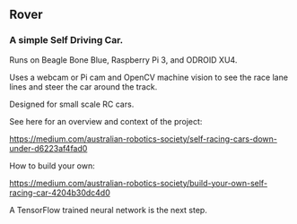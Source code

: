 ## Rover
### A simple Self Driving Car.

Runs on Beagle Bone Blue, Raspberry Pi 3, and ODROID XU4.

Uses a webcam or Pi cam and OpenCV machine vision to see the race lane lines and steer the car around the track.

Designed for small scale RC cars.

See here for an overview and context of the project: 

https://medium.com/australian-robotics-society/self-racing-cars-down-under-d6223af4fad0

How to build your own:

https://medium.com/australian-robotics-society/build-your-own-self-racing-car-4204b30dc4d0

A TensorFlow trained neural network is the next step.


